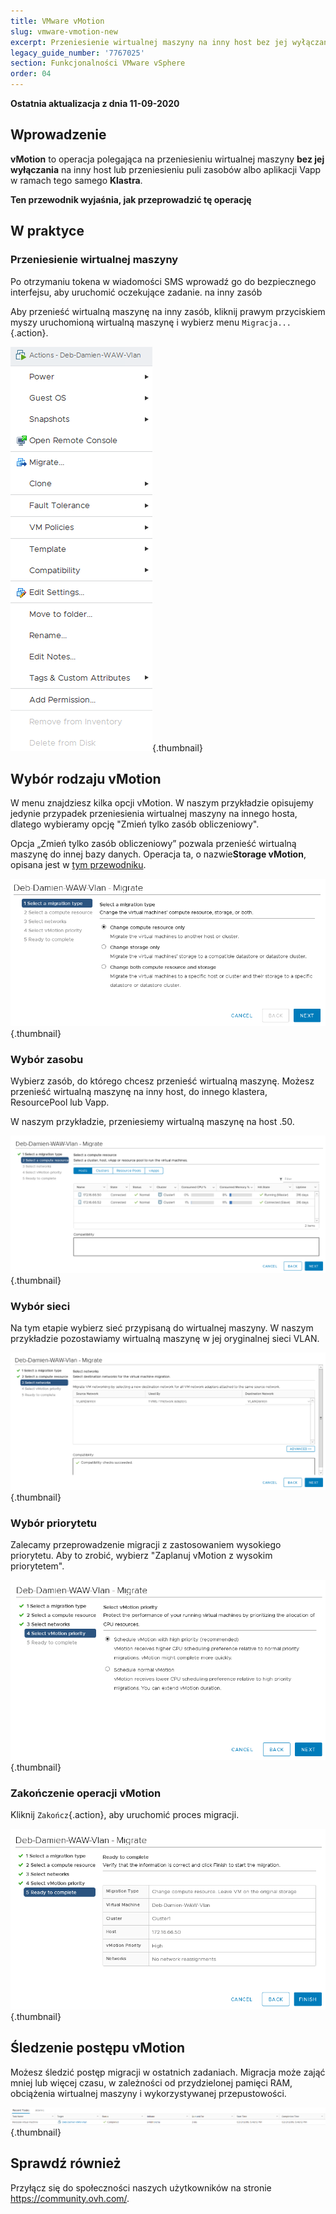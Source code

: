 ```yaml
---
title: VMware vMotion
slug: vmware-vmotion-new
excerpt: Przeniesienie wirtualnej maszyny na inny host bez jej wyłączania
legacy_guide_number: '7767025'
section: Funkcjonalności VMware vSphere
order: 04
---
```


**Ostatnia aktualizacja z dnia 11-09-2020**

## Wprowadzenie

**vMotion** to operacja polegająca na przeniesieniu wirtualnej maszyny **bez jej wyłączania** na inny host lub przeniesieniu puli zasobów albo aplikacji Vapp w ramach tego samego **Klastra**.

**Ten przewodnik wyjaśnia, jak przeprowadzić tę operację**

## W praktyce

### Przeniesienie wirtualnej maszyny

Po otrzymaniu tokena w wiadomości SMS wprowadź go do bezpiecznego interfejsu, aby uruchomić oczekujące zadanie.
na inny zasób

Aby przenieść wirtualną maszynę na inny zasób, kliknij prawym przyciskiem myszy uruchomioną wirtualną maszynę i wybierz menu `Migracja...`{.action}. 

![przeniesienie wirtualnej maszyny](images/Vmotion1.png){.thumbnail}

## Wybór rodzaju vMotion

W menu znajdziesz kilka opcji vMotion. W naszym przykładzie opisujemy jedynie przypadek przeniesienia wirtualnej maszyny na innego hosta, dlatego wybieramy opcję "Zmień tylko zasób obliczeniowy".

Opcja „Zmień  tylko zasób obliczeniowy” pozwala przenieść wirtualną maszynę do innej bazy danych. Operacja ta, o nazwie**Storage vMotion**, opisana jest w [tym przewodniku](../vmware-storage-vmotion-new/).

![wybór rodzaju vMotion](images/Vmotion2.png){.thumbnail}

### Wybór zasobu

Wybierz zasób, do którego chcesz przenieść wirtualną maszynę. Możesz przenieść wirtualną maszynę na inny host, do innego klastera, ResourcePool lub Vapp.

W naszym przykładzie, przeniesiemy wirtualną maszynę na host .50.

![wybór zasobu](images/Vmotion3.png){.thumbnail}

### Wybór sieci

Na tym etapie wybierz sieć przypisaną do wirtualnej maszyny. W naszym przykładzie pozostawiamy wirtualną  maszynę w jej oryginalnej sieci VLAN.

![wybór sieci](images/Vmotion4.png){.thumbnail}

### Wybór priorytetu

Zalecamy przeprowadzenie migracji z zastosowaniem wysokiego priorytetu. Aby to zrobić, wybierz "Zaplanuj vMotion z wysokim priorytetem".

![wybór priorytetu](images/Vmotion5.png){.thumbnail}

### Zakończenie operacji vMotion

Kliknij `Zakończ`{.action}, aby uruchomić proces migracji.

![zakończenie operacji vMotion](images/Vmotion6.png){.thumbnail}

## Śledzenie postępu vMotion

Możesz śledzić postęp migracji w ostatnich zadaniach. Migracja może zająć mniej lub więcej czasu, w zależności od przydzielonej pamięci RAM, obciążenia wirtualnej maszyny i wykorzystywanej przepustowości.

![śledzenie postępu vMotion](images/Vmotion7.png){.thumbnail}

## Sprawdź również

Przyłącz się do społeczności naszych użytkowników na stronie <https://community.ovh.com/>.

